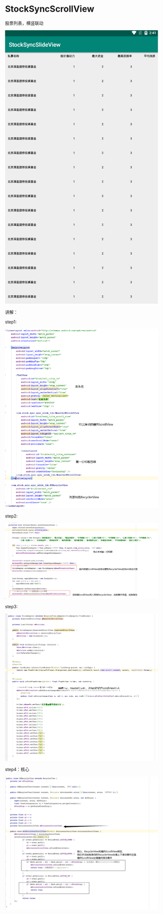 # StockSyncScrollView
股票列表，横竖联动

![效果](\素材\效果.gif)

讲解：

step1:

![step1](\素材\step1.png)

step2:

![step2](\素材\step2.png)

step3:

![step3](\素材\step3.png)

step4：核心

![step4](\素材\step4.png)